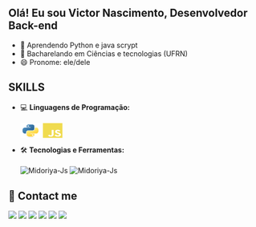 ## Olá! Eu sou Victor Nascimento, Desenvolvedor Back-end

- 🔭 Aprendendo Python e java scrypt
- 🌱 Bacharelando em Ciências e tecnologias (UFRN)
- 😄 Pronome: ele/dele
## **SKILLS**
- 💻 **Linguagens de Programação:**
     <div style="display: inline_block"><br>
        <img align="center" alt="Midoriya-Python" height="30" width="40" src="https://raw.githubusercontent.com/devicons/devicon/master/icons/python/python-original.svg">
        <img align="center" alt="Midoriya-Js" height="30" width="40" src="https://raw.githubusercontent.com/devicons/devicon/master/icons/javascript/javascript-plain.svg">
</div>

- 🛠️ **Tecnologias e Ferramentas:**
    <div style="display: inline_block"><br>
        <img align="center" alt="Midoriya-Js" height="30" width="40" src="https://cdn.jsdelivr.net/gh/devicons/devicon@latest/icons/github/github-original.svg">
        <img align="center" alt="Midoriya-Js" height="30" width="40" src="https://cdn.jsdelivr.net/gh/devicons/devicon@latest/icons/neovim/neovim-original-wordmark.svg">
</div>

## :briefcase: Contact me

</div>
  <a href="https://www.youtube.com/@iitzmidoriya3431" target="_blank"><img src="https://img.shields.io/badge/YouTube-FF0000?style=for-the-badge&logo=youtube&logoColor=white" target="_blank"></a>
  <a href="https://www.instagram.com/iitzmidoriya/" target="_blank"><img src="https://img.shields.io/badge/-Instagram-%23E4405F?style=for-the-badge&logo=instagram&logoColor=white" target="_blank"></a>
  <a href="https://www.twitch.tv/iitzmidoriya" target="_blank"><img src="https://img.shields.io/badge/Twitch-9146FF?style=for-the-badge&logo=twitch&logoColor=white" target="_blank"></a>
  <a href="https://discord.gg/usvugHqke2" target="_blank"><img src="https://img.shields.io/badge/Discord-7289DA?style=for-the-badge&logo=discord&logoColor=white" target="_blank"></a> 
  <a href ="victornascimentobr48@gmail.com"><img src="https://img.shields.io/badge/-Gmail-%23333?style=for-the-badge&logo=gmail&logoColor=white" target="_blank"></a>
  <a href="https://www.linkedin.com/in/victor-nascimento-de-melo-369751315/" target="_blank"><img src="https://img.shields.io/badge/-LinkedIn-%230077B5?style=for-the-badge&logo=linkedin&logoColor=white" target="_blank"></a>
</div>
